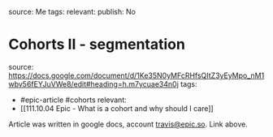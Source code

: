 source: Me
tags: 
relevant: 
publish: No

# Cohorts II - segmentation

source: https://docs.google.com/document/d/1Ke35N0yMFcRHfsQItZ3yEyMpo_nM1wbv56fEYJuVWe8/edit#heading=h.m7ycuae34n0j
tags:
- #epic-article #cohorts 
relevant:
- [[111.10.04 Epic - What is a cohort and why should I care]]


Article was written in google docs, account travis@epic.so. Link above.
